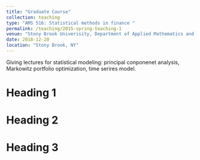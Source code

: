 ```yaml
---
title: "Graduate Course"
collection: teaching
type: "AMS 516: Statistical methods in finance "
permalink: /teaching/2015-spring-teaching-1
venue: "Stony Brook Univerisity, Department of Applied Mathematics and Statistics"
date: 2018-12-20
location: "Stony Brook, NY"
---
```


Giving lectures for statistical modeling: principal conponenet analysis, Markowitz portfolio optimization, time serires model.

Heading 1
======

Heading 2
======

Heading 3
======
